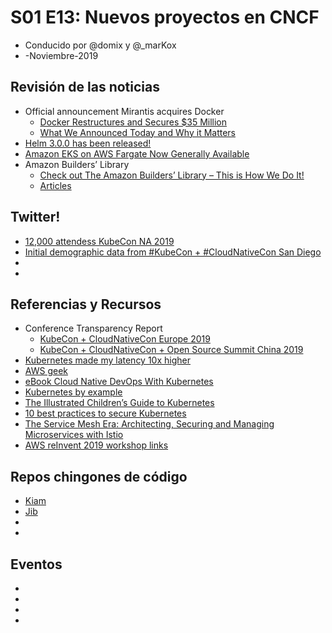 # S01 E13: Nuevos proyectos en CNCF

- Conducido por @domix y @_marKox
- -Noviembre-2019

## Revisión de las noticias

* Official announcement Mirantis acquires Docker
    * [Docker Restructures and Secures $35 Million](https://www.docker.com/press-release/docker-new-direction)
    * [What We Announced Today and Why it Matters](https://www.mirantis.com/blog/mirantis-acquires-docker-enterprise-platform-business/)
* [Helm 3.0.0 has been released!](https://helm.sh/blog/helm-3-released/)
* [Amazon EKS on AWS Fargate Now Generally Available](https://aws.amazon.com/blogs/aws/amazon-eks-on-aws-fargate-now-generally-available/)
* Amazon Builders’ Library
  * [Check out The Amazon Builders’ Library – This is How We Do It!](https://aws.amazon.com/blogs/aws/check-out-the-amazon-builders-library-this-is-how-we-do-it/)
  * [Articles](https://aws.amazon.com/builders-library/?cards-body.sort-by=item.additionalFields.customSort&cards-body.sort-order=asc)



## Twitter!

* [12,000 attendess KubeCon NA 2019](https://twitter.com/dankohn1/status/1198933573849497600?s=21)
* [Initial demographic data from #KubeCon + #CloudNativeCon San Diego](https://twitter.com/dankohn1/status/1201629115155144708)
* []()
* []()



## Referencias y Recursos

* Conference Transparency Report
    * [KubeCon + CloudNativeCon Europe 2019](https://events19.linuxfoundation.org/wp-content/uploads/2019/07/KubeCon_EU_19_Report.pdf)
    * [KubeCon + CloudNativeCon + Open Source Summit China 2019](https://events19.linuxfoundation.org/wp-content/uploads/2019/07/KubeCon_China_19_Report_final.pdf)
* [Kubernetes made my latency 10x higher](https://srvaroa.github.io/kubernetes/migration/latency/dns/java/aws/microservices/2019/10/22/kubernetes-added-a-0-to-my-latency.html)
* [AWS geek](https://www.awsgeek.com/)
* [eBook Cloud Native DevOps With Kubernetes](https://www.nginx.com/resources/library/cloud-native-devops-with-kubernetes/)
* [Kubernetes by example](http://kubernetesbyexample.com/)
* [The Illustrated Children’s Guide to Kubernetes](https://www.cncf.io/the-childrens-illustrated-guide-to-kubernetes/)
* [10 best practices to secure Kubernetes](https://www.datree.io/resources/kubernetes-best-practices)
* [The Service Mesh Era: Architecting, Securing and Managing Microservices with Istio ](https://inthecloud.withgoogle.com/ebook-19/service-mesh-era-architecting-securing-and-managing-microsecives-with-istio.html)
* [AWS reInvent 2019 workshop links](https://alestic.com/2019/12/aws-reinvent-2019-workshops-jennine/)


## Repos chingones de código

* [Kiam](https://github.com/uswitch/kiam)
* [Jib](https://github.com/GoogleContainerTools/jib)
* []()
* []()



## Eventos

* []()
* []()
* []()
* []()
